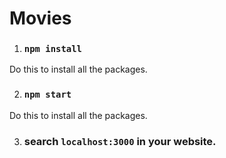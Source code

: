 # Movies


1. ### `npm install`
Do this to install all the packages.

2. ### `npm start`
Do this to install all the packages.

3. ### search `localhost:3000` in your website.

